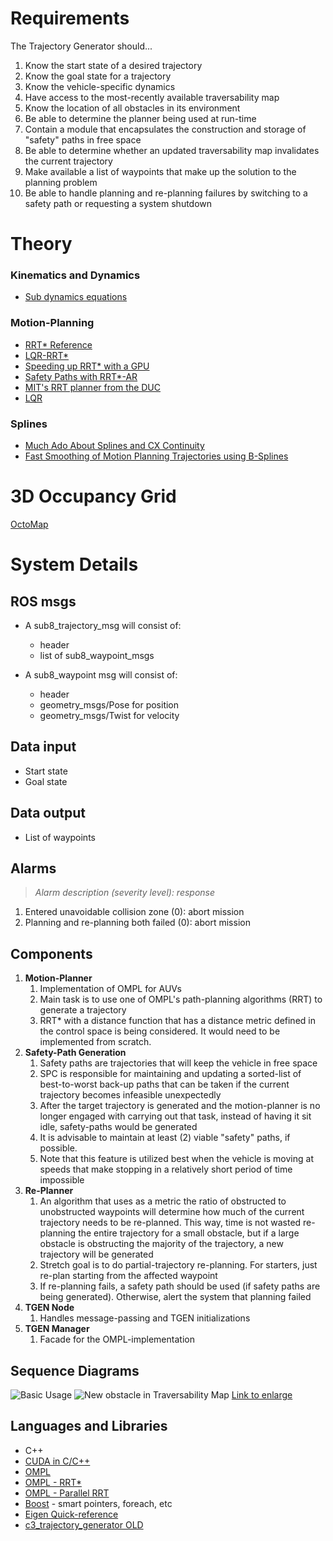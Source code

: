 # Requirements #

The Trajectory Generator should...

1. Know the start state of a desired trajectory
2. Know the goal state for a trajectory
3. Know the vehicle-specific dynamics
4. Have access to the most-recently available traversability map
5. Know the location of all obstacles in its environment
6. Be able to determine the planner being used at run-time
7. Contain a module that encapsulates the construction and storage of "safety" paths in free space 
8. Be able to determine whether an updated traversability map invalidates the current trajectory
9. Make available a list of waypoints that make up the solution to the planning problem
10. Be able to handle planning and re-planning failures by switching to a safety path or requesting a system shutdown

# Theory #

### Kinematics and Dynamics ###
* [Sub dynamics equations](http://ssl.mit.edu/spheres/library/ASS2011_11-033_spheres.pdf)

### Motion-Planning ###
* [RRT* Reference](http://ijr.sagepub.com/content/30/7/846.full.pdf)
* [LQR-RRT*](http://lis.csail.mit.edu/pubs/perez-icra12.pdf)
* [Speeding up RRT* with a GPU](http://sertac.scripts.mit.edu/web/wp-content/papercite-data/pdf/bialkowski.karaman.ea-iros11.pdf)
* [Safety Paths with RRT*-AR](https://www.ri.cmu.edu/pub_files/2013/5/RRTS_AR.pdf)
* [MIT's RRT planner from the DUC](http://acl.mit.edu/papers/KuwataTCST09.pdf)
* [LQR](http://ocw.mit.edu/courses/mechanical-engineering/2-154-maneuvering-and-control-of-surface-and-underwater-vehicles-13-49-fall-2004/lecture-notes/lec19.pdf)

### Splines ###
* [Much Ado About Splines and CX Continuity](http://graphics.stanford.edu/courses/cs348a-12-winter/Handouts/handout27.pdf)
* [Fast Smoothing of Motion Planning Trajectories using B-Splines](https://wwwx.cs.unc.edu/~panj/index_files/files/ICRA11.pdf)

# 3D Occupancy Grid
[OctoMap](http://www2.informatik.uni-freiburg.de/~hornunga/pub/hornung13auro.pdf)

# System Details #

## ROS msgs 
* A sub8_trajectory_msg will consist of: 
    * header 
    * list of sub8_waypoint_msgs

* A sub8_waypoint msg will consist of:
    * header 
    * geometry_msgs/Pose for position
    * geometry_msgs/Twist for velocity 

## Data input  ##
* Start state
* Goal state

## Data output
* List of waypoints

## Alarms

> _Alarm description (severity level): response_

1. Entered unavoidable collision zone (0): abort mission
1. Planning and re-planning both failed (0): abort mission

## Components ##
1. **Motion-Planner**
    1. Implementation of OMPL for AUVs
    1. Main task is to use one of OMPL's path-planning algorithms (RRT) to generate a trajectory
    1. RRT* with a distance function that has a distance metric defined in the control space is being considered. It would need to be implemented from scratch. 
1. **Safety-Path Generation**
    1. Safety paths are trajectories that will keep the vehicle in free space 
    1. SPC is responsible for maintaining and updating a sorted-list of best-to-worst back-up paths that can be taken if the current trajectory becomes infeasible unexpectedly
    1. After the target trajectory is generated and the motion-planner is no longer engaged with carrying out that task, instead of having it sit idle, safety-paths would be generated
    1. It is advisable to maintain at least (2) viable "safety" paths, if possible.
    1. Note that this feature is utilized best when the vehicle is moving at speeds that make stopping in a relatively short period of time impossible
1. **Re-Planner**
    1. An algorithm that uses as a metric the ratio of obstructed to unobstructed waypoints will determine how much of the current trajectory needs to be re-planned. This way, time is not wasted re-planning the entire trajectory for a small obstacle, but if a large obstacle is obstructing the majority of the trajectory, a new trajectory will be generated
    1. Stretch goal is to do partial-trajectory re-planning. For starters, just re-plan starting from the affected waypoint
    1. If re-planning fails, a safety path should be used (if safety paths are being generated). Otherwise, alert the system that planning failed
1. **TGEN Node**
    1. Handles message-passing and TGEN initializations
1. **TGEN Manager**
    1. Facade for the OMPL-implementation

## Sequence Diagrams 

![Basic Usage](http://imgur.com/U5gxEO3.png)
![New obstacle in Traversability Map](http://imgur.com/chpn1cL.png)
[Link to enlarge](http://imgur.com/chpn1cL.png)

## Languages and Libraries ##
* C++
* [CUDA in C/C++](https://developer.nvidia.com/how-to-cuda-c-cpp)
* [OMPL](http://ompl.kavrakilab.org/)
* [OMPL - RRT*](ompl.kavrakilab.org/classompl_1_1geometric_1_1RRTstar.html)
* [OMPL - Parallel RRT](http://ompl.kavrakilab.org/classompl_1_1geometric_1_1pRRT.html)
* [Boost](http://stackoverflow.com/questions/8851670/relevant-boost-features-vs-c11) - smart pointers, foreach, etc 
* [Eigen Quick-reference](http://eigen.tuxfamily.org/dox/AsciiQuickReference.txt)
* [c3_trajectory_generator OLD](https://github.com/uf-mil/software-common/tree/master/c3_trajectory_generator)